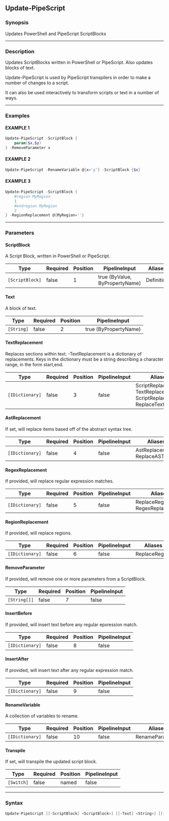 Update-PipeScript
-----------------




### Synopsis
Updates PowerShell and PipeScript ScriptBlocks



---


### Description

Updates ScriptBlocks written in PowerShell or PipeScript.  Also updates blocks of text.

Update-PipeScript is used by PipeScript transpilers in order to make a number of changes to a script.

It can also be used interactively to transform scripts or text in a number of ways.



---


### Examples
#### EXAMPLE 1
```PowerShell
Update-PipeScript -ScriptBlock {
    param($x,$y)
} -RemoveParameter x
```

#### EXAMPLE 2
```PowerShell
Update-PipeScript -RenameVariable @{x='y'} -ScriptBlock {$x}
```

#### EXAMPLE 3
```PowerShell
Update-PipeScript -ScriptBlock {
    #region MyRegion
    1
    #endregion MyRegion
    2
} -RegionReplacement @{MyRegion=''}
```



---


### Parameters
#### **ScriptBlock**

A Script Block, written in PowerShell or PipeScript.






|Type           |Required|Position|PipelineInput                 |Aliases   |
|---------------|--------|--------|------------------------------|----------|
|`[ScriptBlock]`|false   |1       |true (ByValue, ByPropertyName)|Definition|



#### **Text**

A block of text.






|Type      |Required|Position|PipelineInput        |
|----------|--------|--------|---------------------|
|`[String]`|false   |2       |true (ByPropertyName)|



#### **TextReplacement**

Replaces sections within text.  -TextReplacement is a dictionary of replacements.
Keys in the dictionary must be a string describing a character range, in the form start,end.






|Type           |Required|Position|PipelineInput|Aliases                                                                      |
|---------------|--------|--------|-------------|-----------------------------------------------------------------------------|
|`[IDictionary]`|false   |3       |false        |ScriptReplacements<br/>TextReplacements<br/>ScriptReplacement<br/>ReplaceText|



#### **AstReplacement**

If set, will replace items based off of the abstract syntax tree.






|Type           |Required|Position|PipelineInput|Aliases                       |
|---------------|--------|--------|-------------|------------------------------|
|`[IDictionary]`|false   |4       |false        |AstReplacements<br/>ReplaceAST|



#### **RegexReplacement**

If provided, will replace regular expression matches.






|Type           |Required|Position|PipelineInput|Aliases                           |
|---------------|--------|--------|-------------|----------------------------------|
|`[IDictionary]`|false   |5       |false        |ReplaceRegex<br/>RegexReplacements|



#### **RegionReplacement**

If provided, will replace regions.






|Type           |Required|Position|PipelineInput|Aliases      |
|---------------|--------|--------|-------------|-------------|
|`[IDictionary]`|false   |6       |false        |ReplaceRegion|



#### **RemoveParameter**

If provided, will remove one or more parameters from a ScriptBlock.






|Type        |Required|Position|PipelineInput|
|------------|--------|--------|-------------|
|`[String[]]`|false   |7       |false        |



#### **InsertBefore**

If provided, will insert text before any regular epxression match.






|Type           |Required|Position|PipelineInput|
|---------------|--------|--------|-------------|
|`[IDictionary]`|false   |8       |false        |



#### **InsertAfter**

If provided, will insert text after any regular expression match.






|Type           |Required|Position|PipelineInput|
|---------------|--------|--------|-------------|
|`[IDictionary]`|false   |9       |false        |



#### **RenameVariable**

A collection of variables to rename.






|Type           |Required|Position|PipelineInput|Aliases        |
|---------------|--------|--------|-------------|---------------|
|`[IDictionary]`|false   |10      |false        |RenameParameter|



#### **Transpile**

If set, will transpile the updated script block.






|Type      |Required|Position|PipelineInput|
|----------|--------|--------|-------------|
|`[Switch]`|false   |named   |false        |





---


### Syntax
```PowerShell
Update-PipeScript [[-ScriptBlock] <ScriptBlock>] [[-Text] <String>] [[-TextReplacement] <IDictionary>] [[-AstReplacement] <IDictionary>] [[-RegexReplacement] <IDictionary>] [[-RegionReplacement] <IDictionary>] [[-RemoveParameter] <String[]>] [[-InsertBefore] <IDictionary>] [[-InsertAfter] <IDictionary>] [[-RenameVariable] <IDictionary>] [-Transpile] [<CommonParameters>]
```
